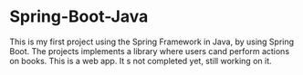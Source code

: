 # Spring-Boot-Java
This is my first project using the Spring Framework in Java, by using Spring Boot. The projects implements a library where users cand perform actions on books.
This is a web app. It s not completed yet, still working on it. 
